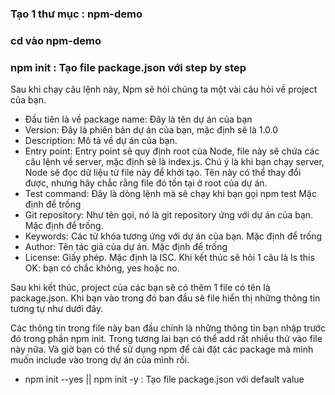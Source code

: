 ### Tạo 1 thư mục : npm-demo
### cd vào npm-demo
### npm init : Tạo file package.json với step by step

Sau khi chạy câu lệnh này, Npm sẽ hỏi chúng ta một vài câu hỏi về project của bạn.

- Đầu tiên là về package name: Đây là tên dự án của bạn
- Version: Đây là phiên bản dự án của bạn, mặc định sẽ là 1.0.0
- Description: Mô tả về dự án của bạn.
- Entry point: Entry point sẽ quy định root của Node, file này sẽ chứa các câu lệnh về server, mặc định sẽ là index.js. Chú ý là khi bạn chạy server, Node sẽ đọc dữ liệu từ file này để khởi tạo. Tên này có thể thay đổi được, nhưng hãy chắc rằng file đó tồn tại ở root của dự án.
- Test command: Đây là dòng lệnh mà sẽ chạy khi bạn gọi npm test Mặc định để trống
- Git repository: Như tên gọi, nó là git repository ứng với dự án của bạn. Mặc định để trống.
- Keywords: Các từ khóa tương ứng với dự án của bạn. Mặc định để trống
- Author: Tên tác giả của dự án. Mặc định để trống
- License: Giấy phép. Mặc định là ISC.
Khi kết thúc sẽ hỏi 1 câu là Is this OK: bạn có chắc không, yes hoặc no.

Sau khi kết thúc, project của các bạn sẽ có thêm 1 file có tên là package.json. Khi bạn vào trong đó ban đầu sẽ file hiển thị những thông tin tương tự như dưới đây.

Các thông tin trong file này ban đầu chính là những thông tin bạn nhập trước đó trong phần npm init. Trong tương lai bạn có thể add rất nhiều thứ vào file này nữa. Và giờ bạn có thể sử dụng npm để cài đặt các package mà mình muốn include vào trong dự án của mình rồi.

- npm init --yes || npm init -y : Tạo file package.json với default value
